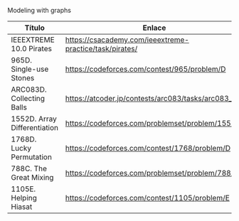 Modeling with graphs

| Título | Enlace | Dificultad | Material |
| --- | --- | --- | --- |
| IEEEXTREME 10.0 Pirates | https://csacademy.com/ieeextreme-practice/task/pirates/ | ⭐⭐ | https://www.hackerrank.com/contests/ieeextreme-challenges/challenges/pirates |
| 965D. Single-use Stones | https://codeforces.com/contest/965/problem/D | ⭐⭐⭐ | https://codeforces.com/blog/entry/59105?#comment-426765 |
| ARC083D. Collecting Balls | https://atcoder.jp/contests/arc083/tasks/arc083_d | ⭐⭐⭐ | https://codeforces.com/blog/entry/75627 |
| 1552D. Array Differentiation | https://codeforces.com/problemset/problem/1552/D | ⭐⭐⭐ | https://codeforces.com/blog/entry/93199?#comment-821019 |
| 1768D. Lucky Permutation | https://codeforces.com/contest/1768/problem/D | ⭐⭐⭐ | https://codeforces.com/blog/entry/111187 |
| 788C. The Great Mixing | https://codeforces.com/problemset/problem/788/C | ⭐⭐⭐⭐ | https://codeforces.com/blog/entry/51312 |
| 1105E. Helping Hiasat | https://codeforces.com/contest/1105/problem/E | ⭐⭐⭐⭐ | https://codeforces.com/blog/entry/64664 |